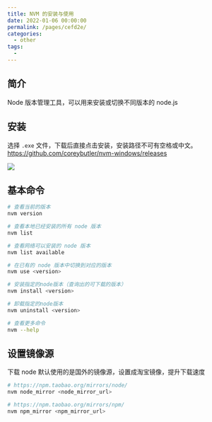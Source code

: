 ```yaml
---
title: NVM 的安装与使用
date: 2022-01-06 00:00:00
permalink: /pages/cefd2e/
categories: 
  - other
tags: 
  - 
---
```


## 简介

Node 版本管理工具，可以用来安装或切换不同版本的 node.js

## 安装

选择 `.exe` 文件，下载后直接点击安装，安装路径不可有空格或中文。
<https://github.com/coreybutler/nvm-windows/releases>

![](/images/nvm_1.webp)

## 基本命令

```bash
# 查看当前的版本
nvm version

# 查看本地已经安装的所有 node 版本
nvm list

# 查看网络可以安装的 node 版本
nvm list available

# 在已有的 node 版本中切换到对应的版本
nvm use <version>

# 安装指定的node版本（查询出的可下载的版本）
nvm install <version>

# 卸载指定的node版本
nvm uninstall <version>

# 查看更多命令
nvm --help
```

## 设置镜像源

下载 node 默认使用的是国外的镜像源，设置成淘宝镜像，提升下载速度

```bash
# https://npm.taobao.org/mirrors/node/
nvm node_mirror <node_mirror_url>

# https://npm.taobao.org/mirrors/npm/
nvm npm_mirror <npm_mirror_url>
```
